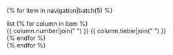 <!---->
{% for item in navigation|batch(5) %}
<div class="itemx">
    <span class="Tiny material-icons blue-text lighten-4">
    list
    </span>
    {% for column in item %}
    <div class="message">
        <span class="grey-text darken-3">{{ column.number|join(" ") }}</span>
        <span class="blue-text darken-4">{{ column.tiebie|join(" ") }}</span>
    </div>
    {% endfor %}
    
</div>
{% endfor %}
<!---->